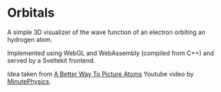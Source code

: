 # Orbitals

A simple 3D visualizer of the wave function of an electron orbiting an hydrogen atom.

Implemented using WebGL and WebAssembly (compiled from C++) and served by a Sveltekit frontend.

Idea taken from [A Better Way To Picture Atoms](https://www.youtube.com/watch?v=W2Xb2GFK2yc) Youtube video
by [MinutePhysics](https://www.youtube.com/@MinutePhysics).
